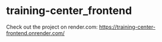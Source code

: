 # training-center_frontend

Check out the project on render.com: https://training-center-frontend.onrender.com/
